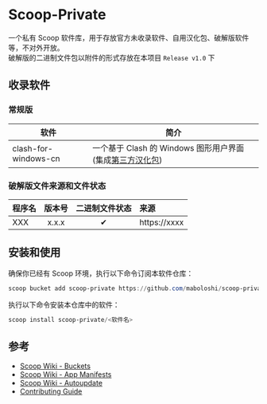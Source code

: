 # Scoop-Private

一个私有 Scoop 软件库，用于存放官方未收录软件、自用汉化包、破解版软件等，不对外开放。<br>
破解版的二进制文件包以附件的形式存放在本项目 `Release v1.0` 下<br>

## 收录软件

### 常规版

| 软件                    | 简介                                                                                          |
| ----------------------- | --------------------------------------------------------------------------------------------- |
clash-for-windows-cn      | 一个基于 Clash 的 Windows 图形用户界面 (集成[第三方汉化包](https://github.com/BoyceLig/Clash_Chinese_Patch))

### 破解版文件来源和文件状态

程序名|版本号|二进制文件状态|来源
:---------------|:-------------:|:--:|:----------------------------------------------------------
XXX             | x.x.x         | ✔ | https://xxxx


## 安装和使用

确保你已经有 Scoop 环境，执行以下命令订阅本软件仓库：

```powershell
scoop bucket add scoop-private https://github.com/maboloshi/scoop-private
```

执行以下命令安装本仓库中的软件：

```powershell
scoop install scoop-private/<软件名>
```

## 参考
- [Scoop Wiki - Buckets](https://github.com/ScoopInstaller/scoop/wiki/Buckets)
- [Scoop Wiki - App Manifests](https://github.com/ScoopInstaller/Scoop/wiki/App-Manifests)
- [Scoop Wiki - Autoupdate](https://github.com/ScoopInstaller/scoop/wiki/App-Manifest-Autoupdate)
- [Contributing Guide](https://github.com/ScoopInstaller/.github/blob/main/.github/CONTRIBUTING.md)
